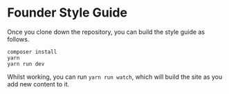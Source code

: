 # Founder Style Guide

Once you clone down the repository, you can build the style guide as follows.

```
composer install
yarn
yarn run dev
```

Whilst working, you can run `yarn run watch`, which will build the site as you add new content to it.

